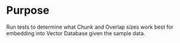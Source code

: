 # Purpose
Run tests to determine what Chunk and Overlap sizes work best for embedding into Vector Database given the sample data.
